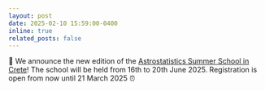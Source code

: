 ```yaml
---
layout: post
date: 2025-02-10 15:59:00-0400
inline: true
related_posts: false
---
```


:loudspeaker:
 We announce the new edition of the [Astrostatistics Summer School in Crete](https://astro.physics.uoc.gr/Conferences/Astrostatistics_School_Crete_2025/)! The school will be held from 16th to 20th June 2025. Registration is open from now until 21 March 2025 :alarm_clock: